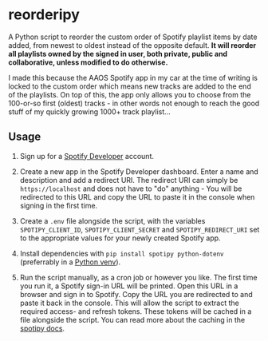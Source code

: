 # reorderipy

A Python script to reorder the custom order of Spotify playlist items by date added, from newest to oldest instead of the opposite default. **It will reorder all playlists owned by the signed in user, both private, public and collaborative, unless modified to do otherwise.**

I made this because the AAOS Spotify app in my car at the time of writing is locked to the custom order which means new tracks are added to the end of the playlists. On top of this, the app only allows you to choose from the 100-or-so first (oldest) tracks - in other words not enough to reach the good stuff of my quickly growing 1000+ track playlist...

## Usage

1. Sign up for a [Spotify Developer](https://developer.spotify.com/) account.

2. Create a new app in the Spotify Developer dashboard. Enter a name and description and add a redirect URI. The redirect URI can simply be `https://localhost` and does not have to "do" anything - You will be redirected to this URL and copy the URL to paste it in the console when signing in the first time.

3. Create a `.env` file alongside the script, with the variables `SPOTIPY_CLIENT_ID`, `SPOTIPY_CLIENT_SECRET` and `SPOTIPY_REDIRECT_URI` set to the appropriate values for your newly created Spotify app.

4. Install dependencies with `pip install spotipy python-dotenv` (preferrably in a [Python venv](https://docs.python.org/3/library/venv.html)).

5. Run the script manually, as a cron job or however you like. The first time you run it, a Spotify sign-in URL will be printed. Open this URL in a browser and sign in to Spotify. Copy the URL you are redirected to and paste it back in the console. This will allow the script to extract the required access- and refresh tokens. These tokens will be cached in a file alongside the script. You can read more about the caching in the [spotipy docs](https://spotipy.readthedocs.io/#customized-token-caching).
